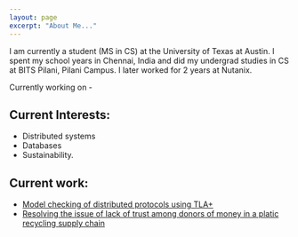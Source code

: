 ```yaml
---
layout: page
excerpt: "About Me..."
---
```


I am currently a student (MS in CS) at the University of Texas at Austin. I spent my school years in Chennai, India and did my undergrad studies in CS at BITS Pilani, Pilani Campus. I later worked for 2 years at Nutanix.

Currently working on -


## Current Interests:

- Distributed systems
- Databases
- Sustainability.

## Current work:

* [Model checking of distributed protocols using TLA+](https://github.com/pkj415/KopiaTLA)
* [Resolving the issue of lack of trust among donors of money in a platic recycling supply chain](https://github.com/pkj415/recycle_demo)
